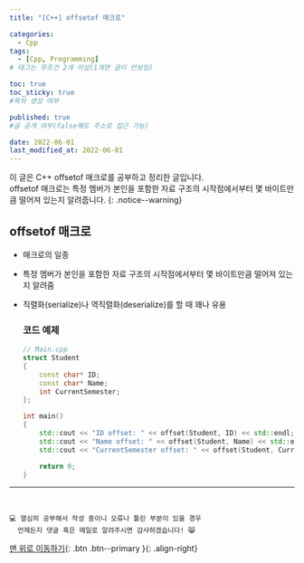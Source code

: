 ```yaml
---
title: "[C++] offsetof 매크로" 

categories:
  - Cpp
tags:
  - [Cpp, Programming]
# 태그는 무조건 2개 이상(1개면 글이 안보임)

toc: true
toc_sticky: true
#목차 생성 여부

published: true
#글 공개 여부(false해도 주소로 접근 가능)

date: 2022-06-01
last_modified_at: 2022-06-01
---
```


<!-- description : 25자에서 160자 사이 -->
이 글은 C++ offsetof 매크로를 공부하고 정리한 글입니다.<br>
offsetof 매크로는 특정 멤버가 본인을 포함한 자료 구조의 시작점에서부터 몇 바이트만큼 떨어져 있는지 알려줍니다.
{: .notice--warning}

## offsetof 매크로
- 매크로의 일종
- 특정 멤버가 본인을 포함한 자료 구조의 시작점에서부터 몇 바이트만큼 떨어져 있는지 알려줌
- 직렬화(serialize)나 역직렬화(deserialize)를 할 때 꽤나 유용

  ### 코드 예제
  ```cpp
  // Main.cpp
  struct Student
  {
      const char* ID;
      const char* Name;
      int CurrentSemester;
  };

  int main()
  {
      std::cout << "ID offset: " << offset(Student, ID) << std::endl;                               // ID offset: 0
      std::cout << "Name offset: " << offset(Student, Name) << std::endl;                           // Name offset: 4
      std::cout << "CurrentSemester offset: " << offset(Student, CurrentSemester) << std::endl;     // CurrentSemester offset: 8

      return 0;
  }
  ```

***
<br>

    💻 열심히 공부해서 작성 중이니 오류나 틀린 부분이 있을 경우 
      언제든지 댓글 혹은 메일로 알려주시면 감사하겠습니다! 😸


[맨 위로 이동하기](#){: .btn .btn--primary }{: .align-right}